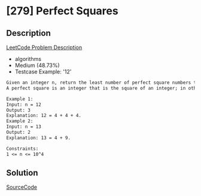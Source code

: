 # [279] Perfect Squares

## Description

[LeetCode Problem Description](https://leetcode.com/problems/perfect-squares/description/)

* algorithms
* Medium (48.73%)
* Testcase Example:  '12'

```md
Given an integer n, return the least number of perfect square numbers that sum to n.
A perfect square is an integer that is the square of an integer; in other words, it is the product of some integer with itself. For example, 1, 4, 9, and 16 are perfect squares while 3 and 11 are not.

Example 1:
Input: n = 12
Output: 3
Explanation: 12 = 4 + 4 + 4.
Example 2:
Input: n = 13
Output: 2
Explanation: 13 = 4 + 9.

Constraints:
1 <= n <= 10^4

```

## Solution

[SourceCode](./solution.js)
